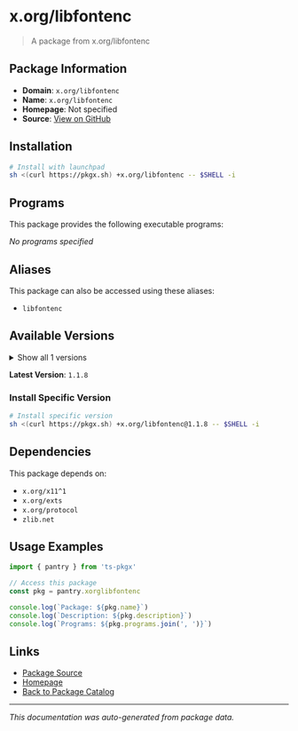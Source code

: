 # x.org/libfontenc

> A package from x.org/libfontenc

## Package Information

- **Domain**: `x.org/libfontenc`
- **Name**: `x.org/libfontenc`
- **Homepage**: Not specified
- **Source**: [View on GitHub](https://github.com/pkgxdev/pantry/tree/main/projects/x.org/libfontenc/package.yml)

## Installation

```bash
# Install with launchpad
sh <(curl https://pkgx.sh) +x.org/libfontenc -- $SHELL -i
```

## Programs

This package provides the following executable programs:

*No programs specified*

## Aliases

This package can also be accessed using these aliases:

- `libfontenc`

## Available Versions

<details>
<summary>Show all 1 versions</summary>

- `1.1.8`

</details>

**Latest Version**: `1.1.8`

### Install Specific Version

```bash
# Install specific version
sh <(curl https://pkgx.sh) +x.org/libfontenc@1.1.8 -- $SHELL -i
```

## Dependencies

This package depends on:

- `x.org/x11^1`
- `x.org/exts`
- `x.org/protocol`
- `zlib.net`

## Usage Examples

```typescript
import { pantry } from 'ts-pkgx'

// Access this package
const pkg = pantry.xorglibfontenc

console.log(`Package: ${pkg.name}`)
console.log(`Description: ${pkg.description}`)
console.log(`Programs: ${pkg.programs.join(', ')}`)
```

## Links

- [Package Source](https://github.com/pkgxdev/pantry/tree/main/projects/x.org/libfontenc/package.yml)
- [Homepage](#)
- [Back to Package Catalog](../package-catalog.md)

---

*This documentation was auto-generated from package data.*
